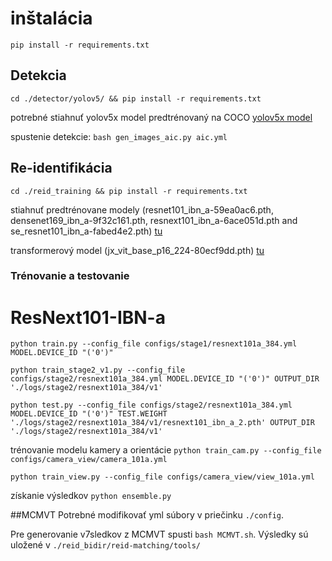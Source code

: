 # inštalácia
`pip install -r requirements.txt`

## Detekcia
`cd ./detector/yolov5/ && pip install -r requirements.txt`

potrebné stiahnuť yolov5x model predtrénovaný na COCO [yolov5x model](https://github.com/ultralytics/yolov5/releases/download/v4.0/yolov5x.pt)

spustenie detekcie: `bash gen_images_aic.py aic.yml`

## Re-identifikácia
`cd ./reid_training && pip install -r requirements.txt`

stiahnuť predtrénovane modely (resnet101_ibn_a-59ea0ac6.pth, densenet169_ibn_a-9f32c161.pth, resnext101_ibn_a-6ace051d.pth and se_resnet101_ibn_a-fabed4e2.pth) [tu](https://github.com/XingangPan/IBN-Net)

transformerový model (jx_vit_base_p16_224-80ecf9dd.pth) [tu](https://github.com/rwightman/pytorch-image-models/releases/download/v0.1-vitjx/jx_vit_base_p16_224-80ecf9dd.pth)

### Trénovanie a testovanie
# ResNext101-IBN-a
`python train.py --config_file configs/stage1/resnext101a_384.yml MODEL.DEVICE_ID "('0')"`

`python train_stage2_v1.py --config_file configs/stage2/resnext101a_384.yml MODEL.DEVICE_ID "('0')" OUTPUT_DIR './logs/stage2/resnext101a_384/v1'`

`python test.py --config_file configs/stage2/resnext101a_384.yml MODEL.DEVICE_ID "('0')" TEST.WEIGHT './logs/stage2/resnext101a_384/v1/resnext101_ibn_a_2.pth' OUTPUT_DIR './logs/stage2/resnext101a_384/v1'`

trénovanie modelu kamery a orientácie
`python train_cam.py --config_file configs/camera_view/camera_101a.yml`

`python train_view.py --config_file configs/camera_view/view_101a.yml`

získanie výsledkov
`python ensemble.py`

##MCMVT
Potrebné modifikovať yml súbory v priečinku `./config`.

Pre generovanie v7sledkov z MCMVT spusti `bash MCMVT.sh`. Výsledky sú uložené v `./reid_bidir/reid-matching/tools/`
